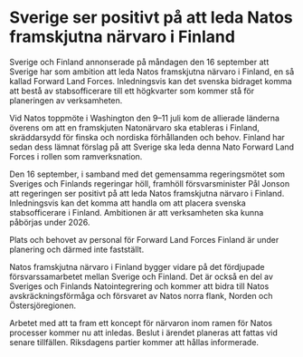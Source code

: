 # Sverige ser positivt på att leda Natos framskjutna närvaro i Finland

Sverige och Finland annonserade på måndagen den 16 september att Sverige har som ambition att leda Natos framskjutna närvaro i Finland, en så kallad Forward Land Forces. Inledningsvis kan det svenska bidraget komma att bestå av stabsofficerare till ett högkvarter som kommer stå för planeringen av verksamheten.

Vid Natos toppmöte i Washington den 9–11 juli kom de allierade länderna överens om att en framskjuten Natonärvaro ska etableras i Finland, skräddarsydd för finska och nordiska förhållanden och behov. Finland har sedan dess lämnat förslag på att Sverige ska leda denna Nato Forward Land Forces i rollen som ramverksnation.

Den 16 september, i samband med det gemensamma regeringsmötet som Sveriges och Finlands regeringar höll, framhöll försvarsminister Pål Jonson att regeringen ser positivt på att leda Natos framskjutna närvaro i Finland. Inledningsvis kan det komma att handla om att placera svenska stabsofficerare i Finland. Ambitionen är att verksamheten ska kunna påbörjas under 2026.

Plats och behovet av personal för Forward Land Forces Finland är under planering och därmed inte fastställt.

Natos framskjutna närvaro i Finland bygger vidare på det fördjupade försvarssamarbetet mellan Sverige och Finland. Det är också en del av Sveriges och Finlands Natointegrering och kommer att bidra till Natos avskräckningsförmåga och försvaret av Natos norra flank, Norden och Östersjöregionen.

Arbetet med att ta fram ett koncept för närvaron inom ramen för Natos processer kommer nu att inledas. Beslut i ärendet planeras att fattas vid senare tillfällen. Riksdagens partier kommer att hållas informerade.
